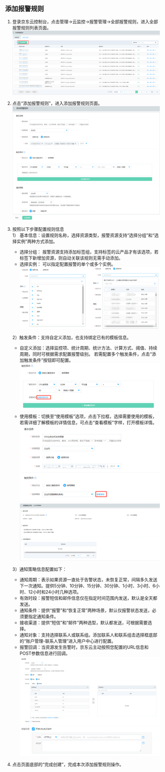 ## 添加报警规则  
1.	登录京东云控制台，点击管理->云监控->报警管理->全部报警规则，进入全部报警规则列表页面。  
![云主机监控](../../../../image/Cloud-Monitor/8-qbbj.png)  

2. 点击“添加报警规则”，进入添加报警规则页面。  
![设置报警规则](../../../../image/Cloud-Monitor/3-szbj.png)  

3. 按照以下步骤配置规则信息  
   1）	基本信息：设置规则名称，选择资源类型，报警资源支持“选择分组”和“选择实例”两种方式添加。  
   - 选择分组： 报警资源支持添加标签组，支持标签的云产品才有该选项，若标签下新增加资源，则自动关联该规则无需手动添加。  
   - 选择实例： 可以指定配置报警的单个或多个实例。  
   ![设置报警规则1](../../../../image/Cloud-Monitor/3-szbj-zy.png)  
   
   2）触发条件：支持自定义添加，也支持绑定已有的模板信息。  
   - 自定义添加：选择监控项、统计周期、统计方法、计算方式、阈值、持续周期，同时可根据需求配置报警级别。 若需配置多个触发条件，点击“添加触发条件”按钮即可配置。  
   ![设置报警规则2](../../../../image/Cloud-Monitor/4-zdytj.png)  
   - 使用模板：切换至“使用模板”选项，点击下拉框，选择需要使用的模板，若需详细了解模板的详情信息，可点击“查看模板”字样，打开模板详情。  
   ![设置报警规则3](../../../../image/Cloud-Monitor/5-symb.png)  
   ![查看模板详情](../../../../image/Cloud-Monitor/9-mb-xq.png)    
   
   3）通知策略信息配置如下：  
   - 通知周期：表示如果资源一直处于告警状态，未恢复正常，间隔多久发送下一次通知。提供5分钟、10分钟、15分钟、30分钟、1小时、3小时、6小时、12小时和24小时几种选项。  
   - 有效时段：报警短信和邮件信息仅在指定时间范围内发送，默认是全天都发送。  
   - 通知条件：提供“报警”和“恢复正常”两种场景，默认仅报警状态发送，必须要指定通知条件。  
   - 接收渠道：提供“短信”和“邮件”两种选型，默认都发送，可根据需要选择。  
   - 通知对象：支持选择联系人或联系组。添加联系人和联系组击选择框底部的“账户管理-联系人管理”进入用户中心进行配置。  
   - 报警回调：当资源发生告警时，京东云主动按照您配置的URL信息和POST参数信息进行回调。  
   ![通知策略1](../../../../image/Cloud-Monitor/6-tzcl.png)  
   ![通知策略2](../../../../image/Cloud-Monitor/6-tzcl-hd.png)  
 4.	点击页面底部的“完成创建”，完成本次添加报警规则操作。  
  
